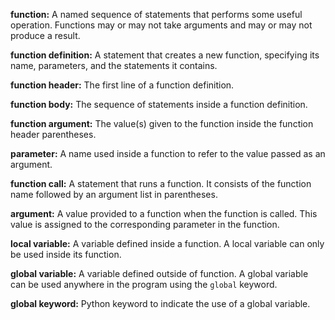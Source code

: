 **function:** A named sequence of statements that performs some useful operation. Functions may or may not take arguments and may or may not produce a result.  
   
**function definition:** A statement that creates a new function, specifying its name, parameters, and the statements it contains.  
   
**function header:** The first line of a function definition.  
   
**function body:** The sequence of statements inside a function definition.  
   
**function argument:** The value(s) given to the function inside the function header parentheses.  
   
**parameter:** A name used inside a function to refer to the value passed as an argument.  
   
**function call:** A statement that runs a function. It consists of the function name followed by an argument list in parentheses.  
   
**argument:** A value provided to a function when the function is called. This value is assigned to the corresponding parameter in the function.  
   
**local variable:** A variable defined inside a function. A local variable can only be used inside its function.   
  
**global variable:**  A variable defined outside of function.  A global variable can be used anywhere in the program using the `global` keyword.  
  
**global keyword:**  Python keyword to indicate the use of a global variable.  